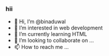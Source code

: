 ### hii

- 👋 Hi, I’m @binaduwal
- 👀 I’m interested in web development
- 🌱 I’m currently learning HTML
- 💞️ I’m looking to collaborate on ...
- 📫 How to reach me ...

<!---
binaduwal/binaduwal is a ✨ special ✨ repository because its `README.md` (this file) appears on your GitHub profile.
You can click the Preview link to take a look at your changes.
--->
